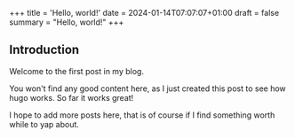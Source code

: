 +++
title = 'Hello, world!'
date = 2024-01-14T07:07:07+01:00
draft = false
summary = "Hello, world!"
+++
## Introduction

Welcome  to the first post in my blog.

You won't find any good content here, as I just created this post to see how hugo works. So far it works great!

I hope to add more posts here, that is of course if I find something worth while to yap about.